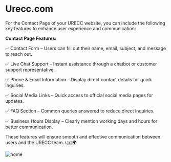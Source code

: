 # Urecc.com


For the Contact Page of your URECC website, you can include the following key features to enhance user experience and communication:

**Contact Page Features:**


✅ Contact Form – Users can fill out their name, email, subject, and message to reach out.


✅ Live Chat Support – Instant assistance through a chatbot or customer support representative.


✅ Phone & Email Information – Display direct contact details for quick inquiries.



✅ Social Media Links – Quick access to official social media pages for updates.


✅ FAQ Section – Common queries answered to reduce direct inquiries.



✅ Business Hours Display – Clearly mention working days and hours for better communication.



These features will ensure smooth and effective communication between users and the URECC team. 📞✉️🌍



![home](https://github.com/user-attachments/assets/532d4a04-b581-40c1-be93-585f89ae06f1)



